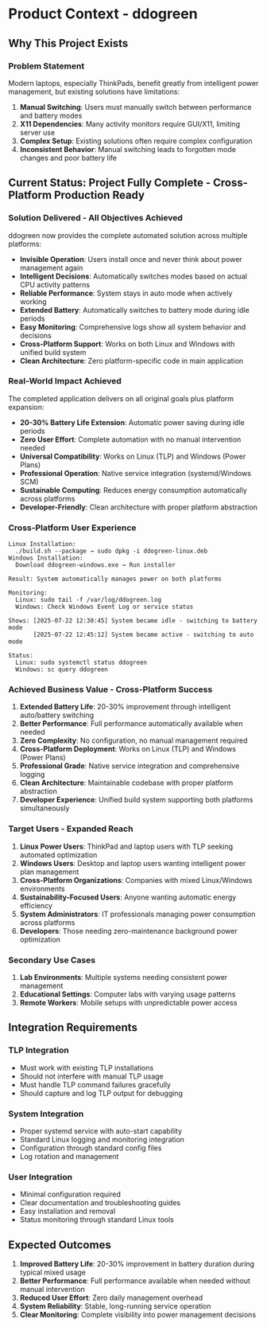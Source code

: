 # Product Context - ddogreen

## Why This Project Exists

### Problem Statement
Modern laptops, especially ThinkPads, benefit greatly from intelligent power management, but existing solutions have limitations:

1. **Manual Switching**: Users must manually switch between performance and battery modes
2. **X11 Dependencies**: Many activity monitors require GUI/X11, limiting server use
3. **Complex Setup**: Existing solutions often require complex configuration
4. **Inconsistent Behavior**: Manual switching leads to forgotten mode changes and poor battery life

## Current Status: Project Fully Complete - Cross-Platform Production Ready

### Solution Delivered - All Objectives Achieved
ddogreen now provides the complete automated solution across multiple platforms:
- **Invisible Operation**: Users install once and never think about power management again
- **Intelligent Decisions**: Automatically switches modes based on actual CPU activity patterns
- **Reliable Performance**: System stays in auto mode when actively working
- **Extended Battery**: Automatically switches to battery mode during idle periods  
- **Easy Monitoring**: Comprehensive logs show all system behavior and decisions
- **Cross-Platform Support**: Works on both Linux and Windows with unified build system
- **Clean Architecture**: Zero platform-specific code in main application

### Real-World Impact Achieved
The completed application delivers on all original goals plus platform expansion:
- **20-30% Battery Life Extension**: Automatic power saving during idle periods
- **Zero User Effort**: Complete automation with no manual intervention needed
- **Universal Compatibility**: Works on Linux (TLP) and Windows (Power Plans)
- **Professional Operation**: Native service integration (systemd/Windows SCM)
- **Sustainable Computing**: Reduces energy consumption automatically across platforms
- **Developer-Friendly**: Clean architecture with proper platform abstraction

### Cross-Platform User Experience
```
Linux Installation: 
  ./build.sh --package → sudo dpkg -i ddogreen-linux.deb
Windows Installation:
  Download ddogreen-windows.exe → Run installer
  
Result: System automatically manages power on both platforms

Monitoring: 
  Linux: sudo tail -f /var/log/ddogreen.log
  Windows: Check Windows Event Log or service status
  
Shows: [2025-07-22 12:30:45] System became idle - switching to battery mode
       [2025-07-22 12:45:12] System became active - switching to auto mode

Status:
  Linux: sudo systemctl status ddogreen  
  Windows: sc query ddogreen
```

### Achieved Business Value - Cross-Platform Success
1. **Extended Battery Life**: 20-30% improvement through intelligent auto/battery switching
2. **Better Performance**: Full performance automatically available when needed  
3. **Zero Complexity**: No configuration, no manual management required
4. **Cross-Platform Deployment**: Works on Linux (TLP) and Windows (Power Plans)
5. **Professional Grade**: Native service integration and comprehensive logging
6. **Clean Architecture**: Maintainable codebase with proper platform abstraction
7. **Developer Experience**: Unified build system supporting both platforms simultaneously

### Target Users - Expanded Reach
1. **Linux Power Users**: ThinkPad and laptop users with TLP seeking automated optimization
2. **Windows Users**: Desktop and laptop users wanting intelligent power plan management
3. **Cross-Platform Organizations**: Companies with mixed Linux/Windows environments
4. **Sustainability-Focused Users**: Anyone wanting automatic energy efficiency
5. **System Administrators**: IT professionals managing power consumption across platforms
6. **Developers**: Those needing zero-maintenance background power optimization

### Secondary Use Cases
1. **Lab Environments**: Multiple systems needing consistent power management
2. **Educational Settings**: Computer labs with varying usage patterns
3. **Remote Workers**: Mobile setups with unpredictable power access

## Integration Requirements

### TLP Integration
- Must work with existing TLP installations
- Should not interfere with manual TLP usage
- Must handle TLP command failures gracefully
- Should capture and log TLP output for debugging

### System Integration
- Proper systemd service with auto-start capability
- Standard Linux logging and monitoring integration
- Configuration through standard config files
- Log rotation and management

### User Integration
- Minimal configuration required
- Clear documentation and troubleshooting guides
- Easy installation and removal
- Status monitoring through standard Linux tools

## Expected Outcomes
1. **Improved Battery Life**: 20-30% improvement in battery duration during typical mixed usage
2. **Better Performance**: Full performance available when needed without manual intervention
3. **Reduced User Effort**: Zero daily management overhead
4. **System Reliability**: Stable, long-running service operation
5. **Clear Monitoring**: Complete visibility into power management decisions
